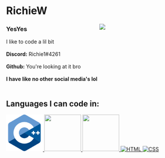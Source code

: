 # RichieW
 <img src="https://cdn.discordapp.com/attachments/989031370376507402/1026476030212452382/NicePng_demon-eye-png_7618462.png" align="right" width="250"/>
<h3>YesYes</h3>
I like to code a lil bit 
<br>
<br>
<strong>Discord:</strong> Richie1#4261
<br>
<br>
<strong>Github:</strong> You're looking at it bro
<br>
<br>
<strong>I have like no other social media's lol</strong>
<br>
<br>


<h2>Languages I can code in: </h2>
<a href="https://www.w3schools.com/cpp/" target="_blank"> <img src="https://raw.githubusercontent.com/devicons/devicon/master/icons/cplusplus/cplusplus-original.svg" alt="cplusplus" width="100" height="100"/> </a> <a href="https://www.w3schools.com/cpp/" target="_blank">
  <a href="https://www.w3schools.com/js/" target="_blank"> <img src="https://cdn.jsdelivr.net/gh/devicons/devicon/icons/javascript/javascript-original.svg" width="100" height="100"/> </a> <a href="https://www.w3schools.com/js/" target="_blank">
  <img src="https://cdn.jsdelivr.net/gh/devicons/devicon/icons/dart/dart-original.svg" width="100" height="100"/> 
   <a href="https://www.w3schools.com/html/" target="_blank"> <img src="https://cdn.jsdelivr.net/gh/devicons/devicon/icons/html5/html5-original-wordmark.svg" alt="HTML" width="100" height="100"/> </a> <a href="https://www.w3schools.com/html/" target="_blank">
 <a href="https://www.w3schools.com/css/" target="_blank"> <img src="https://cdn.jsdelivr.net/gh/devicons/devicon/icons/css3/css3-original-wordmark.svg" alt="CSS" width="100" height="100"/> </a> <a href="https://www.w3schools.com/css/" target="_blank">

